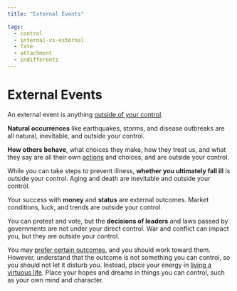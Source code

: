 ```yaml
---
title: "External Events"

tags:
  - control
  - internal-vs-external
  - fate
  - attachment
  - indifferents
---
```


# External Events

An external event is anything [outside of your
control](dichotomy-control.md#what-is-outside-our-control).

**Natural occurrences** like earthquakes, storms, and disease outbreaks are all
natural, inevitable, and outside your control.

**How others behave**, what choices they make, how they treat us, and what they
say are all their own [actions](actions.md) and choices, and are outside your
control.

While you can take steps to prevent illness, **whether you ultimately fall ill**
is outside your control. Aging and death are inevitable and outside your
control.

Your success with **money** and **status** are external outcomes. Market
conditions, luck, and trends are outside your control.

You can protest and vote, but the **decisions of leaders** and laws passed by
governments are not under your direct control. War and conflict can impact you,
but they are outside your control.

You may [prefer certain outcomes](preferred-dispreferred-indifferents.md), and
you should work toward them. However, understand that the outcome is not
something you can control, so you should not let it disturb you. Instead, place
your energy in [living a virtuous life](acting-virtue.md). Place your hopes and
dreams in things you can control, such as your own mind and character.
